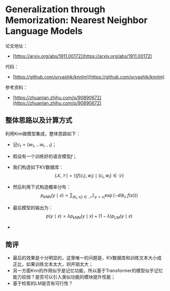 # Generalization through Memorization: Nearest Neighbor Language Models

论文地址：

- [https://arxiv.org/abs/1911.00172](https://arxiv.org/abs/1911.00172)

代码：

- [https://github.com/urvashik/knnlm](https://github.com/urvashik/knnlm)

参考资料：

- [https://zhuanlan.zhihu.com/p/90890672](https://zhuanlan.zhihu.com/p/90890672)



## 整体思路以及计算方式

利用Knn做模型集成，整体思路如下：

- 记$c_t=\left(w_1, \ldots w_{t-1}\right)$；

- 假设有一个训练好的语言模型$f$；

- 我们构造如下KV数据库：
  $$
  (\mathcal{K}, \mathcal{V})=\left\{\left(f\left(c_i\right), w_i\right) \mid\left(c_i, w_i\right) \in \mathcal{D}\right\}
  $$

- 然后利用下式构造概率分布：
  $$
  p_{\mathrm{kNN}}(y \mid x) \propto \sum_{\left(k_i, v_i\right) \in \mathcal{N}} \mathbb{1}_{y=v_i} \exp \left(-d\left(k_i, f(x)\right)\right)
  $$

- 最后模型的输出为：
  $$
  p(y \mid x)=\lambda p_{\mathrm{kNN}}(y \mid x)+(1-\lambda) p_{\mathrm{LM}}(y \mid x)
  $$

- 



## 简评

- 最后的效果是十分明显的，这里唯一的问题是，KV数据库和训练文本大小成正比，如果训练文本太大，则开销太大；
- 另一方面Knn的作用似乎是记忆功能，所以基于Transformer的模型似乎记忆能力较弱？是否可以引入类似功能的模块提升性能；
- 基于检索的LM是否有可行性？